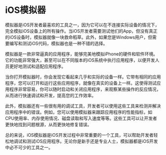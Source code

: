 # iOS模拟器
模拟器是iOS开发者最喜欢的工具之一，因为它可以在不连接实际设备的情况下，完全模拟iOS设备上的所有操作。当iOS开发者需要测试他们的App，但没有真正的iOS设备时，模拟器就像一块救命稻草。此外，如果您是Windows用户，但需要编写和测试iOS代码，模拟器也是一种不错的选择。

模拟器是一款非常逼真的应用程序，能够完美地模拟iPhone的硬件和软件环境。它的功能非常强大，甚至可以在不同版本的iOS系统中执行应用程序，以便开发人员更好地测试和适配应用程序。

当你打开模拟器时，你会发现它看起来几乎和实际的设备一样。它带有相同的应用程序，您可以打开和运行这些应用程序，就像在真实的设备上一样。这使得测试应用程序非常容易，你可以随时启动和关闭应用程序，来观察某些操作的反应情况，从而进行快速调试和开发，提高您的工作效率。

此外，模拟器还有一些很有用的调试工具，开发者可以使用这些工具来检测并解决应用程序中的错误。例如，您可以使用模拟器来跟踪应用程序的性能指标，如CPU使用率、内存使用情况、磁盘读取和写入速度等等。这些工具可以让开发者更快地找到问题根源，从而更快地修复错误。

总的来说，iOS模拟器是iOS开发过程中非常重要的一个工具，可以帮助开发者轻松地调试和测试iOS应用程序。无论你是新手还是专业人士，模拟器都是iOS开发中必不可少的工具之一。